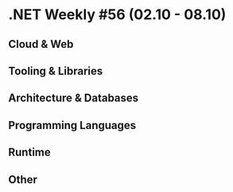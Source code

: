 # .NET Weekly #56 (02.10 - 08.10)

## Cloud & Web

## Tooling & Libraries

## Architecture & Databases

## Programming Languages

## Runtime

## Other